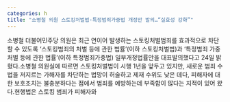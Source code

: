 ```yaml
---
categories: h
title: "소병철 의원 스토킹처벌법·특정범죄가중법 개정안 발의…“실효성 강화”"
---
```

소병철 더불어민주당 의원은 최근 연이어 발생하는 스토킹처벌범죄를 효과적으로 차단할 수 있도록 ‘스토킹범죄의 처벌 등에 관한 법률’(이하 스토킹처벌법)과 ‘특정범죄 가중처벌 등에 관한 법률’(이하 특정범죄가중법) 일부개정법률안을 대표발의했다고 24일 밝혔다.소병철 의원실에 따르면 스토킹처벌법이 시행 1년을 앞두고 있지만, 새로운 범죄 수법을 저지르는 가해자를 차단하는 법망이 허술하고 제재 수위도 낮은 데다, 피해자에 대한 보호조치는 불충분하다는 점에서 범죄를 예방하는데 부족함이 많다는 지적이 있어 왔다.현행법은 스토킹 범죄가 피해자와